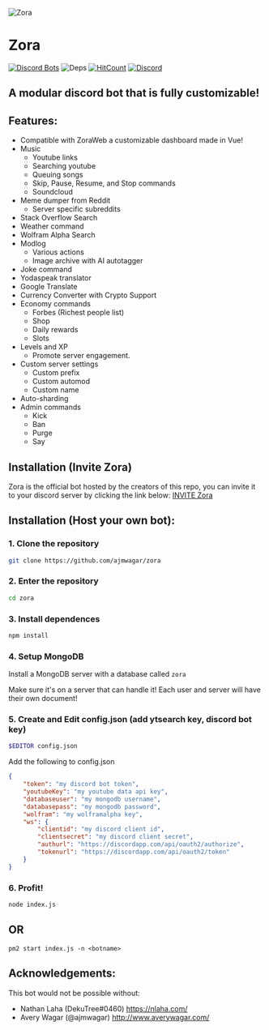 ![Zora](https://i.imgur.com/u3xOYSz.png)
# Zora 
[![Discord Bots](https://discordbots.org/api/widget/status/478616471640080395.svg)](https://discordbots.org/bot/478616471640080395)
![Deps](https://david-dm.org/ajmwagar/zora.svg)
[![HitCount](http://hits.dwyl.io/ajmwagar/zora.svg)](http://hits.dwyl.io/ajmwagar/zora)
[![Discord](https://img.shields.io/badge/discord-server-%239d89d6.svg)](https://discord.gg/rRt5AHQ)


## A modular discord bot that is fully customizable!

## Features:
- Compatible with ZoraWeb a customizable dashboard made in Vue!
- Music
  - Youtube links
  - Searching youtube
  - Queuing songs
  - Skip, Pause, Resume, and Stop commands
  - Soundcloud
- Meme dumper from Reddit
  - Server specific subreddits
- Stack Overflow Search
- Weather command
- Wolfram Alpha Search
- Modlog
  - Various actions
  - Image archive with AI autotagger
- Joke command
- Yodaspeak translator
- Google Translate
- Currency Converter with Crypto Support
- Economy commands
  - Forbes (Richest people list)
  - Shop
  - Daily rewards
  - Slots
- Levels and XP
  - Promote server engagement.
- Custom server settings
  - Custom prefix
  - Custom automod
  - Custom name
- Auto-sharding
- Admin commands
  - Kick
  - Ban
  - Purge
  - Say

## Installation (Invite Zora)

Zora is the official bot hosted by the creators of this repo, 
you can invite it to your discord server by clicking the link below:
[INVITE Zora](https://discordapp.com/api/oauth2/authorize?client_id=478616471640080395&permissions=8&scope=bot)

## Installation (Host your own bot): 

### 1. Clone the repository 

```bash
git clone https://github.com/ajmwagar/zora
```
### 2. Enter the repository

```bash
cd zora
```
### 3. Install dependences

```bash
npm install
```
### 4. Setup MongoDB 

Install a MongoDB server with a database called `zora`

Make sure it's on a server that can handle it! Each user and server will have their own document!

### 5. Create and Edit config.json (add ytsearch key, discord bot key)
```bash
$EDITOR config.json
```
  Add the following to config.json 
```json
{
    "token": "my discord bot token",
    "youtubeKey": "my youtube data api key",
    "databaseuser": "my mongodb username",
    "databasepass": "my mongodb password",
    "wolfram": "my wolframalpha key",
    "ws": {
        "clientid": "my discord client id",
        "clientsecret": "my discord client secret",
        "authurl": "https://discordapp.com/api/oauth2/authorize",
        "tokenurl": "https://discordapp.com/api/oauth2/token"
    }
}
```

### 6. Profit!

```bash
node index.js
```

## OR 

```
pm2 start index.js -n <botname>
```

## Acknowledgements: 
This bot would not be possible without:
- Nathan Laha (DekuTree#0460) https://nlaha.com/
- Avery Wagar (@ajmwagar) http://www.averywagar.com/

